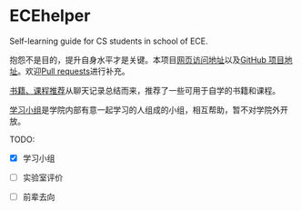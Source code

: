 # ECEhelper

Self-learning guide for CS students in school of ECE.

抱怨不是目的，提升自身水平才是关键。本项目[网页访问地址](https://helper.suith.xyz/)以及[GitHub 项目地址](https://github.com/asuith/ECE-helper)。欢迎[Pull requests](https://github.com/asuith/ECE-helper/pulls)进行补充。

[书籍、课程推荐](/book-and-course.md)从聊天记录总结而来，推荐了一些可用于自学的书籍和课程。

[学习小组](/study-group.md)是学院内部有意一起学习的人组成的小组，相互帮助，暂不对学院外开放。

TODO:

- [x] 学习小组
- [ ] 实验室评价
- [ ] 前辈去向

